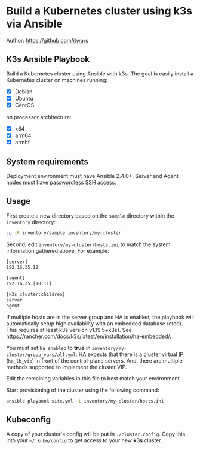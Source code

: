 # Build a Kubernetes cluster using k3s via Ansible

Author: <https://github.com/itwars>

## K3s Ansible Playbook

Build a Kubernetes cluster using Ansible with k3s.  The goal is easily install a Kubernetes cluster
on machines running:

- [X] Debian
- [X] Ubuntu
- [X] CentOS

on processor architecture:

- [X] x64
- [X] arm64
- [X] armhf

## System requirements

Deployment environment must have Ansible 2.4.0+.
Server and Agent nodes must have passwordless SSH access.

## Usage

First create a new directory based on the `sample` directory within the `inventory` directory:

```bash
cp -R inventory/sample inventory/my-cluster
```

Second, edit `inventory/my-cluster/hosts.ini` to match the system information gathered above.
For example:

```bash
[server]
192.16.35.12

[agent]
192.16.35.[10:11]

[k3s_cluster:children]
server
agent
```

If multiple hosts are in the server group and HA is enabled, the playbook will automatically
setup high availability with an embedded database (etcd).  This requires at least k3s version
v1.19.5+k3s1.  See https://rancher.com/docs/k3s/latest/en/installation/ha-embedded/.

You must set `ha_enabled` to **true** in `inventory/my-cluster/group_vars/all.yml`.  HA expects
that there is a cluster virtual IP (`ha_lb_vip`) in front of the control-plane servers.  And,
there are multiple methods supported to implement the cluster VIP.

Edit the remaining variables in this file to best match your environment.

Start provisioning of the cluster using the following command:

```bash
ansible-playbook site.yml -i inventory/my-cluster/hosts.ini
```

## Kubeconfig

A copy of your cluster's config will be put in `./cluster.config`.  Copy this into your `~/.kube/config`
to get access to your new **k3s** cluster.

